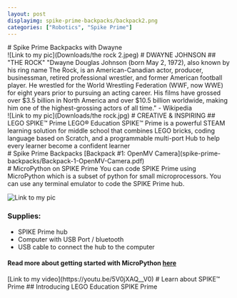 ```yaml
---
layout: post
displayimg: spike-prime-backpacks/backpack2.png
categories: ["Robotics", "Spike Prime"]
---
```



<div class="site_title" markdown="1">
# Spike Prime Backpacks with Dwayne
</div>

<div class="free_write" markdown="1">
![Link to my pic](Downloads/the rock 2.jpeg)
# DWAYNE JOHNSON
## "THE ROCK"
"Dwayne Douglas Johnson (born May 2, 1972), also known by his ring name The Rock, is an American-Canadian actor, producer, businessman, retired professional wrestler, and former American football player. He wrestled for the World Wrestling Federation (WWF, now WWE) for eight years prior to pursuing an acting career. His films have grossed over $3.5 billion in North America and over $10.5 billion worldwide, making him one of the highest-grossing actors of all time." - Wikipedia </div>

<div class="image_text_overlay" markdown="1">
![Link to my pic](Downloads/the rock.jpg)
# CREATIVE & INSPIRING
## LEGO SPIKE™ Prime
LEGO® Education SPIKE™ Prime is a powerful STEAM learning solution for middle school that combines LEGO bricks, coding language based on Scratch, and a programmable multi-port Hub to help every learner become a confident learner
</div>


<div class="document" markdown="1">
# Spike Prime Backpacks
[Backpack #1: OpenMV Camera](spike-prime-backpacks/Backpack-1-OpenMV-Camera.pdf)
</div>

<div class="free_write" markdown="1">
# MicroPython on SPIKE Prime
You can code SPIKE Prime using MicroPython which is a subset of python for small microprocessors.
You can use any terminal emulator to code the SPIKE Prime hub.

![Link to my pic](spike-prime-backpacks/spike_1.png)

### Supplies:

- SPIKE Prime hub
- Computer with USB Port / bluetooth
- USB cable to connect the hub to the computer

#### Read more about getting started with MicroPython [here](https://ceeoinnovations.github.io/SPIKEPrimeBackpacks.html)
</div>

<div class="video_text_overlay" markdown="1">
[Link to my video](https://youtu.be/5V0jXAQ__V0)
# Learn about SPIKE™ Prime
## Introducing LEGO Education SPIKE Prime
</div>
